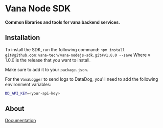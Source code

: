 # Vana Node SDK

**Common libraries and tools for vana backend services.**

## Installation

To install the SDK, run the following command:
`npm install git@github.com:vana-tech/vana-nodejs-sdk.git#v1.0.0 --save`
Where v 1.0.0 is the release that you want to install.

Make sure to add it to your `package.json`.

For the `VanaLogger` to send logs to DataDog, you'll need to add the following environment variables:

```bash
DD_API_KEY=<your-api-key>
```

## About

[Documentation](https://www.notion.so/vanagt/vana-nodejs-sdk-cf9dc87d29954acb9ddfe8638c5fb15d) 
